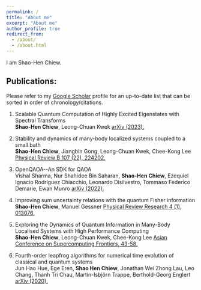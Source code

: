 ```yaml
---
permalink: /
title: "About me"
excerpt: "About me"
author_profile: true
redirect_from: 
  - /about/
  - /about.html
---
```


I am Shao-Hen Chiew.

## Publications:

Please refer to my <a href="https://scholar.google.com/citations?user=8m8Iiu8AAAAJ&hl=en" target="_blank">Google Scholar</a> profile for an up-to-date list that can be sorted in order of chronology/citations.

1. Scalable Quantum Computation of Highly Excited Eigenstates with Spectral Transforms <br> **Shao-Hen Chiew**, Leong-Chuan Kwek
<a href="https://arxiv.org/abs/2302.06638" target="_blank">arXiv (2023).</a>

2. Stability and dynamics of many-body localized systems coupled to a small bath <br> **Shao-Hen Chiew**, Jiangbin Gong, Leong-Chuan Kwek, Chee-Kong Lee
<a href="https://journals.aps.org/prb/abstract/10.1103/PhysRevB.107.224202" target="_blank">Physical Review B 107 (22), 224202.</a>

3. OpenQAOA--An SDK for QAOA <br> Vishal Sharma, Nur Shahidee Bin Saharan, **Shao-Hen Chiew**, Ezequiel Ignacio Rodríguez Chiacchio, Leonardo Disilvestro, Tommaso Federico Demarie, Ewan Munro
<a href="https://arxiv.org/abs/2210.08695" target="_blank">arXiv (2022).</a>

4. Improving sum uncertainty relations with the quantum Fisher information <br> **Shao-Hen Chiew**, Manuel Gessner
<a href="https://journals.aps.org/prresearch/abstract/10.1103/PhysRevResearch.4.013076" target="_blank">Physical Review Research 4 (1), 013076.</a>

5. Exploring the Dynamics of Quantum Information in Many-Body Localised Systems with High Performance Computing <br> **Shao-Hen Chiew**, Leong-Chuan Kwek, Chee-Kong Lee
<a href="https://link.springer.com/chapter/10.1007/978-3-031-10419-0_4" target="_blank">Asian Conference on Supercomputing Frontiers, 43-58.</a>

6. Fourth-order leapfrog algorithms for numerical time evolution of classical and quantum systems <br> Jun Hao Hue, Ege Eren, **Shao Hen Chiew**, Jonathan Wei Zhong Lau, Leo Chang, Thanh Tri Chau, Martin-Isbjörn Trappe, Berthold-Georg Englert
<a href="https://arxiv.org/abs/2007.05308" target="_blank">arXiv (2020).</a>



